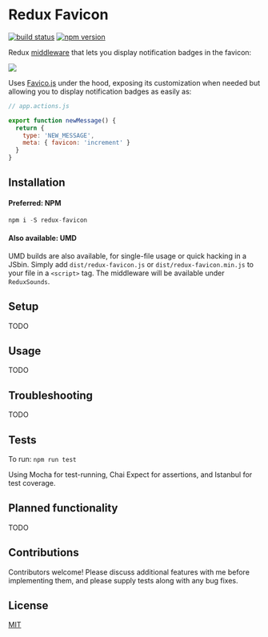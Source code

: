 Redux Favicon
=============

[![build status](https://img.shields.io/travis/joshwcomeau/redux-favicon/master.svg?style=flat-square)](https://travis-ci.org/joshwcomeau/redux-favicon)
[![npm version](https://img.shields.io/npm/v/redux-favicon.svg?style=flat-square)](https://www.npmjs.com/package/redux-favicon)


Redux [middleware](http://rackt.org/redux/docs/advanced/Middleware.html) that lets you display notification badges in the favicon:

![](https://s3.amazonaws.com/githubdocs/favico.gif)

Uses [Favico.js](http://lab.ejci.net/favico.js/) under the hood, exposing its customization when needed but allowing you to display notification badges as easily as:

```js
// app.actions.js

export function newMessage() {
  return {
    type: 'NEW_MESSAGE',
    meta: { favicon: 'increment' }
  }
}
```


## Installation

#### Preferred: NPM

```js
npm i -S redux-favicon
```


#### Also available: UMD

UMD builds are also available, for single-file usage or quick hacking in a JSbin. Simply add `dist/redux-favicon.js` or `dist/redux-favicon.min.js` to your file in a `<script>` tag. The middleware will be available under `ReduxSounds`.


## Setup

TODO

## Usage

TODO

## Troubleshooting

TODO

## Tests

To run: `npm run test`

Using Mocha for test-running, Chai Expect for assertions, and Istanbul for test coverage.


## Planned functionality

TODO


## Contributions

Contributors welcome! Please discuss additional features with me before implementing them, and please supply tests along with any bug fixes.


## License

[MIT](https://github.com/joshwcomeau/redux-favicon/blob/master/LICENSE.md)
